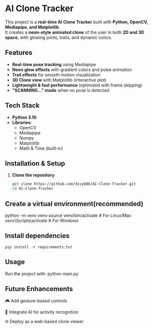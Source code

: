 #  AI Clone Tracker

This project is a **real-time AI Clone Tracker** built with **Python, OpenCV, Mediapipe, and Matplotlib**.  
It creates a **neon-style animated clone** of the user in both **2D and 3D space**, with glowing joints, trails, and dynamic colors.



##  Features
-  **Real-time pose tracking** using Mediapipe  
-  **Neon glow effects** with gradient colors and pulse animation  
-  **Trail effects** for smooth motion visualization  
-  **3D Clone view** with Matplotlib (interactive plot)  
-  **Lightweight & fast performance** (optimized with frame skipping)  
-  **"SCANNING…" mode** when no pose is detected  



##  Tech Stack
- **Python 3.10**
- **Libraries:**
  - OpenCV
  - Mediapipe
  - Numpy
  - Matplotlib
  - Math & Time (built-in)



##  Installation & Setup

1. **Clone the repository**
   ```bash
   git clone https://github.com/divy686/AI-Clone-Tracker.git
   cd AI-Clone-Tracker


##  Create a virtual environment(recommended)

   python -m venv venv
   source venv/bin/activate    # For Linux/Mac
   venv\Scripts\activate       # For Windows

##  Install dependencies

    pip install -r requirements.txt

##   Usage

   Run the project with:
       python main.py


##  Future Enhancements

🎮 Add gesture-based controls

🧠 Integrate AI for activity recognition

🌐 Deploy as a web-based clone viewer





    



   

